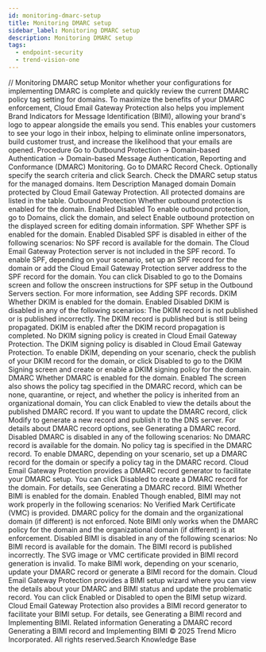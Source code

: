 ```yaml
---
id: monitoring-dmarc-setup
title: Monitoring DMARC setup
sidebar_label: Monitoring DMARC setup
description: Monitoring DMARC setup
tags:
  - endpoint-security
  - trend-vision-one
---
```


/*<![CDATA[*/ $('#title').html($('meta[name=map-description]').attr('content')); /*]]>*/ Monitoring DMARC setup Monitor whether your configurations for implementing DMARC is complete and quickly review the current DMARC policy tag setting for domains. To maximize the benefits of your DMARC enforcement, Cloud Email Gateway Protection also helps you implement Brand Indicators for Message Identification (BIMI), allowing your brand's logo to appear alongside the emails you send. This enables your customers to see your logo in their inbox, helping to eliminate online impersonators, build customer trust, and increase the likelihood that your emails are opened. Procedure Go to Outbound Protection → Domain-based Authentication → Domain-based Message Authentication, Reporting and Conformance (DMARC) Monitoring. Go to DMARC Record Check. Optionally specify the search criteria and click Search. Check the DMARC setup status for the managed domains. Item Description Managed domain Domain protected by Cloud Email Gateway Protection. All protected domains are listed in the table. Outbound Protection Whether outbound protection is enabled for the domain. Enabled Disabled To enable outbound protection, go to Domains, click the domain, and select Enable outbound protection on the displayed screen for editing domain information. SPF Whether SPF is enabled for the domain. Enabled Disabled SPF is disabled in either of the following scenarios: No SPF record is available for the domain. The Cloud Email Gateway Protection server is not included in the SPF record. To enable SPF, depending on your scenario, set up an SPF record for the domain or add the Cloud Email Gateway Protection server address to the SPF record for the domain. You can click Disabled to go to the Domains screen and follow the onscreen instructions for SPF setup in the Outbound Servers section. For more information, see Adding SPF records. DKIM Whether DKIM is enabled for the domain. Enabled Disabled DKIM is disabled in any of the following scenarios: The DKIM record is not published or is published incorrectly. The DKIM record is published but is still being propagated. DKIM is enabled after the DKIM record propagation is completed. No DKIM signing policy is created in Cloud Email Gateway Protection. The DKIM signing policy is disabled in Cloud Email Gateway Protection. To enable DKIM, depending on your scenario, check the publish of your DKIM record for the domain, or click Disabled to go to the DKIM Signing screen and create or enable a DKIM signing policy for the domain. DMARC Whether DMARC is enabled for the domain. Enabled The screen also shows the policy tag specified in the DMARC record, which can be none, quarantine, or reject, and whether the policy is inherited from an organizational domain, You can click Enabled to view the details about the published DMARC record. If you want to update the DMARC record, click Modify to generate a new record and publish it to the DNS server. For details about DMARC record options, see Generating a DMARC record. Disabled DMARC is disabled in any of the following scenarios: No DMARC record is available for the domain. No policy tag is specified in the DMARC record. To enable DMARC, depending on your scenario, set up a DMARC record for the domain or specify a policy tag in the DMARC record. Cloud Email Gateway Protection provides a DMARC record generator to facilitate your DMARC setup. You can click Disabled to create a DMARC record for the domain. For details, see Generating a DMARC record. BIMI Whether BIMI is enabled for the domain. Enabled Though enabled, BIMI may not work properly in the following scenarios: No Verified Mark Certificate (VMC) is provided. DMARC policy for the domain and the organizational domain (if different) is not enforced. Note BIMI only works when the DMARC policy for the domain and the organizational domain (if different) is at enforcement. Disabled BIMI is disabled in any of the following scenarios: No BIMI record is available for the domain. The BIMI record is published incorrectly. The SVG image or VMC certificate provided in BIMI record generation is invalid. To make BIMI work, depending on your scenario, update your DMARC record or generate a BIMI record for the domain. Cloud Email Gateway Protection provides a BIMI setup wizard where you can view the details about your DMARC and BIMI status and update the problematic record. You can click Enabled or Disabled to open the BIMI setup wizard. Cloud Email Gateway Protection also provides a BIMI record generator to facilitate your BIMI setup. For details, see Generating a BIMI record and Implementing BIMI. Related information Generating a DMARC record Generating a BIMI record and Implementing BIMI © 2025 Trend Micro Incorporated. All rights reserved.Search Knowledge Base